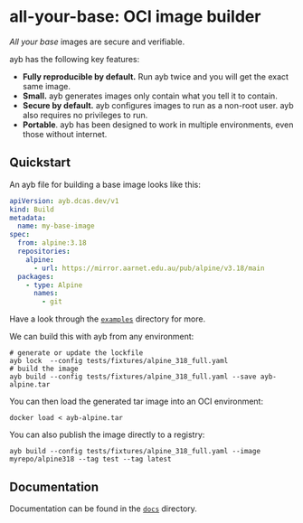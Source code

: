 # all-your-base: OCI image builder

*All your base* images are secure and verifiable.

ayb has the following key features:
* **Fully reproducible by default.** Run ayb twice and you will get the exact same image.
* **Small.** ayb generates images only contain what you tell it to contain.
* **Secure by default.** ayb configures images to run as a non-root user. ayb also requires no privileges to run.
* **Portable**. ayb has been designed to work in multiple environments, even those without internet.

## Quickstart

An ayb file for building a base image looks like this:

```yaml
apiVersion: ayb.dcas.dev/v1
kind: Build
metadata:
  name: my-base-image
spec:
  from: alpine:3.18
  repositories:
    alpine:
      - url: https://mirror.aarnet.edu.au/pub/alpine/v3.18/main
  packages:
    - type: Alpine
      names:
        - git
```

Have a look through the [`examples`](examples) directory for more.

We can build this with ayb from any environment:

```shell
# generate or update the lockfile
ayb lock  --config tests/fixtures/alpine_318_full.yaml
# build the image
ayb build --config tests/fixtures/alpine_318_full.yaml --save ayb-alpine.tar
```
You can then load the generated tar image into an OCI environment:

```shell
docker load < ayb-alpine.tar
```

You can also publish the image directly to a registry:

```shell
ayb build --config tests/fixtures/alpine_318_full.yaml --image myrepo/alpine318 --tag test --tag latest
```

## Documentation

Documentation can be found in the [`docs`](./docs) directory.
